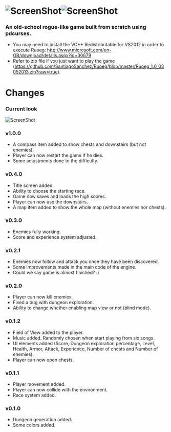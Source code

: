 ![ScreenShot](https://raw.github.com/SantiagoSanchez/Ruoeg/master/screenshots/Ruoeg_banner.jpg)![ScreenShot](http://roguetemple.com/rogueBanners/roguetempleSquareBanner.png)
=====
### An old-school rogue-like game built from scratch using pdcurses.
- You may need to install the VC++ Redistributable for VS2012 in order to execute Ruoeg: http://www.microsoft.com/en-GB/download/details.aspx?id=30679
- Refer to zip file if you just want to play the game (https://github.com/SantiagoSanchez/Ruoeg/blob/master/Ruoeg_1.0_03052013.zip?raw=true).

Changes
=======
### Current look
![ScreenShot](https://raw.github.com/SantiagoSanchez/Ruoeg/master/screenshots/Ruoeg_03.05.13.png)

### v1.0.0
- A compass item added to show chests and downstairs (but not enemies).
- Player can now restart the game if he dies.
- Some adjustments done to the difficulty.

### v0.4.0
- Title screen added.
- Ability to choose the starting race.
- Game now saves and loads the high scores.
- Player can now use the downstairs.
- A map item added to show the whole map (without enemies nor chests).

### v0.3.0
- Enemies fully working.
- Score and experience system adjusted.

### v0.2.1
- Enemies now follow and attack you once they have been discovered.
- Some improvements made in the main code of the engine.
- Could we say game is almost finished? :)

### v0.2.0
- Player can now kill enemies.
- Fixed a bug with dungeon exploration.
- Ability to change whether enabling map view or not (blind mode).

### v0.1.2
- Field of View added to the player.
- Music added. Randomly chosen when start playing from six songs.
- UI elements added (Score, Dungeon exploration percentage, Level, Health, Armor, Attack, Experience, Number of chests and Number of enemies).
- Player can now open chests.

### v0.1.1
- Player movement added.
- Player can now collide with the environment.
- Race system added.

### v0.1.0
- Dungeon generation added.
- Some colors added.

